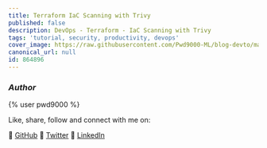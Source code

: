 ```yaml
---
title: Terraform IaC Scanning with Trivy
published: false
description: DevOps - Terraform - IaC Scanning with Trivy
tags: 'tutorial, security, productivity, devops'
cover_image: https://raw.githubusercontent.com/Pwd9000-ML/blog-devto/master/posts/DevOps-Terraform-Trivy/assets/main-trivy.png
canonical_url: null
id: 864896
---
```


### _Author_

{% user pwd9000 %}

Like, share, follow and connect with me on:

:octopus: [GitHub](https://github.com/Pwd9000-ML)
:penguin: [Twitter](https://twitter.com/pwd9000) 
:space_invader: [LinkedIn](https://www.linkedin.com/in/marcel-l-61b0a96b/)
